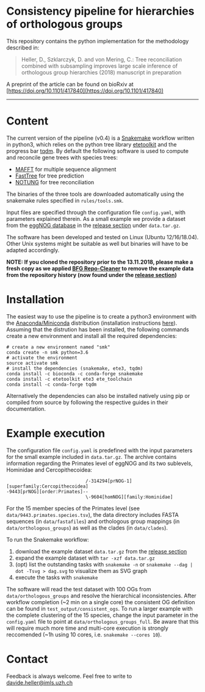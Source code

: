 # Consistency pipeline for hierarchies of orthologous groups

This repository contains the python implementation for the methodology described in:

> Heller, D., Szklarczyk, D. and von Mering, C.: Tree reconciliation combined with subsampling improves large scale inference of orthologous group hierarchies (2018) manuscript in preparation

A preprint of the article can be found on bioRxiv at [https://doi.org/10.1101/417840](https://doi.org/10.1101/417840)

---

# Content

The current version of the pipeline (v0.4) is a [Snakemake](https://snakemake.readthedocs.io/en/stable) workflow written in python3, which relies on the python tree library [etetoolkit](http://etetoolkit.org) and the progress bar [tqdm](https://github.com/tqdm/tqdm). By default the following software is used to compute and reconcile gene trees with species trees:

- [MAFFT](https://mafft.cbrc.jp/alignment/software/linuxportable.html) for multiple sequence alignment
- [FastTree](http://www.microbesonline.org/fasttree/#Install) for tree prediction
- [NOTUNG](http://www.cs.cmu.edu/~durand/Notung/) for tree reconciliation

The binaries of the three tools are downloaded automatically using the snakemake rules specified in `rules/tools.smk`. 

Input files are specified through the configuration file `config.yaml`, with parameters explained therein. As a small example we provide a dataset from the [eggNOG database](http://eggnog.embl.de) in the [release section](https://github.com/meringlab/og_consistency_pipeline/releases) under `data.tar.gz`.

The software has been developed and tested on Linux (Ubuntu 12/16/18.04). Other Unix systems might be suitable as well but binaries will have to be adapted accordingly.

**NOTE: If you cloned the repository prior to the 13.11.2018, please make a fresh copy as we applied [BFG Repo-Cleaner](https://rtyley.github.io/bfg-repo-cleaner/) to remove the example data from the repository history (now found under the [release section](https://github.com/meringlab/og_consistency_pipeline/releases))**

# Installation

The easiest way to use the pipeline is to create a python3 environment with the [Anaconda/Miniconda](https://www.anaconda.com) distribution (installation instructions [here](https://conda.io/docs/user-guide/install/index.html)). Assuming that the distrution has been installed, the following commands create a new environment and install all the required dependencies:

```
# create a new environment named "smk"
conda create -n smk python=3.6
# activate the environment
source activate smk
# install the dependencies (snakemake, ete3, tqdm)
conda install -c bioconda -c conda-forge snakemake
conda install -c etetoolkit ete3 ete_toolchain 
conda install -c conda-forge tqdm
```

Alternatively the dependencies can also be installed natively using pip or compiled from source by following the respective guides in their documentation.

# Example execution

The configuration file `config.yaml` is predefined with the input parameters for the small example included in `data.tar.gz`. The archive contains information regarding the Primates level of eggNOG and its two sublevels, Hominidae and Cercopithecoidea:

```
                             /-314294[prNOG-1][superfamily:Cercopithecoidea]
-9443[prNOG][order:Primates]--
                             \-9604[homNOG][family:Hominidae]
```

For the 15 member species of the Primates level (see `data/9443.primates.species.tsv`), the data directory includes FASTA sequences (in `data/fastafiles`) and orthologous group mappings (in `data/orthologous_groups`) as well as the clades (in `data/clades`). 

To run the Snakemake workflow: 

1. download the example dataset `data.tar.gz` from the [release section](https://github.com/meringlab/og_consistency_pipeline/releases)
1. expand the example dataset with `tar -xzf data.tar.gz` 
2. (opt) list the outstanding tasks with `snakemake -n` or `snakemake --dag | dot -Tsvg > dag.svg` to visualize them as SVG graph
3. execute the tasks with `snakemake`

The software will read the test dataset with 100 OGs from `data/orthologous_groups` and resolve the hierarchical inconsistencies. After workflow completion (~2 min on a single core) the consistent OG definition can be found in `test_output/consistent_ogs`. To run a larger example with the complete clustering of the 15 species, change the input parameter in the `config.yaml` file to point at `data/orthologous_groups_full`. Be aware that this will require much more time and multi-core execution is strongly reccomended (~1h using 10 cores, i.e. `snakemake --cores 10`).

# Contact

Feedback is always welcome. Feel free to write to davide.heller@imls.uzh.ch
